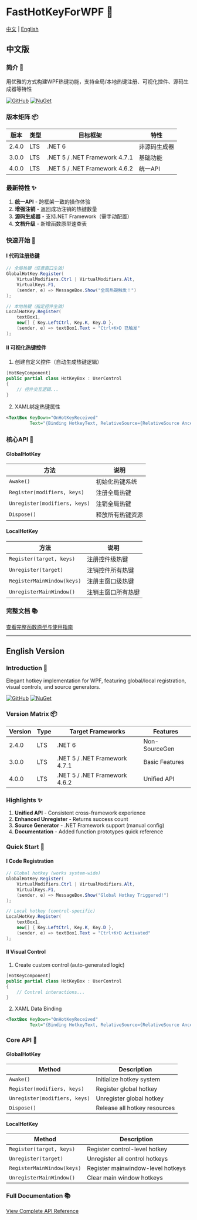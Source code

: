 ﻿# FastHotKeyForWPF 🚀

[中文](#中文) | [English](#english)

<a name="中文"></a>
## 中文版

### 简介 📖

用优雅的方式构建WPF热键功能，支持全局/本地热键注册、可视化控件、源码生成器等特性

[![GitHub](https://img.shields.io/badge/GitHub-Repository-blue?logo=github)](https://github.com/Axvser/FastHotKeyForWPF)
[![NuGet](https://img.shields.io/nuget/v/FastHotKeyForWPF?color=green&logo=nuget)](https://www.nuget.org/packages/FastHotKeyForWPF/)

### 版本矩阵 📦

| 版本   | 类型 | 目标框架                   | 特性               |
|--------|------|----------------------------|--------------------|
| 2.4.0  | LTS  | .NET 6                     | 非源码生成器       |
| 3.0.0  | LTS  | .NET 5 / .NET Framework 4.7.1 | 基础功能           |
| 4.0.0  | LTS  | .NET 5 / .NET Framework 4.6.2 | 统一API          |

### 最新特性 ✨

1. **统一API** - 跨框架一致的操作体验
2. **增强注销** - 返回成功注销的热键数量
3. **源码生成器** - 支持.NET Framework（需手动配置）
4. **文档升级** - 新增函数原型速查表

### 快速开始 🚀

#### Ⅰ 代码注册热键

```csharp
// 全局热键（任意窗口生效）
GlobalHotKey.Register(
    VirtualModifiers.Ctrl | VirtualModifiers.Alt,
    VirtualKeys.F1,
    (sender, e) => MessageBox.Show("全局热键触发！")
);

// 本地热键（指定控件生效）
LocalHotKey.Register(
    textBox1, 
    new[] { Key.LeftCtrl, Key.K, Key.D },
    (sender, e) => textBox1.Text = "Ctrl+K+D 已触发"
);
```

#### Ⅱ 可视化热键控件

1. 创建自定义控件（自动生成热键逻辑）

```csharp
[HotKeyComponent]
public partial class HotKeyBox : UserControl
{
    // 控件交互逻辑...
}
```

2. XAML绑定热键属性

```xml
<TextBox KeyDown="OnHotKeyReceived"
         Text="{Binding HotkeyText, RelativeSource={RelativeSource AncestorType=local:HotKeyBox}}"/>
```

### 核心API 🔧

#### GlobalHotKey

| 方法                          | 说明                          |
|-------------------------------|-------------------------------|
| `Awake()`                     | 初始化热键系统                |
| `Register(modifiers, keys)`   | 注册全局热键                  |
| `Unregister(modifiers, keys)` | 注销全局热键                  |
| `Dispose()`                   | 释放所有热键资源              |

#### LocalHotKey

| 方法                          | 说明                          |
|-------------------------------|-------------------------------|
| `Register(target, keys)`      | 注册控件级热键                |
| `Unregister(target)`          | 注销控件所有热键              |
| `RegisterMainWindow(keys)`    | 注册主窗口级热键              |
| `UnregisterMainWindow()`      | 注销主窗口所有热键            |

### 完整文档 📚

[查看完整函数原型与使用指南](https://github.com/Axvser/FastHotKeyForWPF/wiki)

---

<a name="english"></a>
## English Version

### Introduction 📖

Elegant hotkey implementation for WPF, featuring global/local registration, visual controls, and source generators.

[![GitHub](https://img.shields.io/badge/GitHub-Repository-blue?logo=github)](https://github.com/Axvser/FastHotKeyForWPF)
[![NuGet](https://img.shields.io/nuget/v/FastHotKeyForWPF?color=green&logo=nuget)](https://www.nuget.org/packages/FastHotKeyForWPF/)

### Version Matrix 📦

| Version | Type | Target Frameworks            | Features          |
|---------|------|-------------------------------|-------------------|
| 2.4.0   | LTS  | .NET 6                        | Non-SourceGen     |
| 3.0.0   | LTS  | .NET 5 / .NET Framework 4.7.1 | Basic Features    |
| 4.0.0   | LTS  | .NET 5 / .NET Framework 4.6.2 | Unified API       |

### Highlights ✨

1. **Unified API** - Consistent cross-framework experience
2. **Enhanced Unregister** - Returns success count
3. **Source Generator** - .NET Framework support (manual config)
4. **Documentation** - Added function prototypes quick reference

### Quick Start 🚀

#### Ⅰ Code Registration

```csharp
// Global hotkey (works system-wide)
GlobalHotKey.Register(
    VirtualModifiers.Ctrl | VirtualModifiers.Alt,
    VirtualKeys.F1,
    (sender, e) => MessageBox.Show("Global Hotkey Triggered!")
);

// Local hotkey (control-specific)
LocalHotKey.Register(
    textBox1,
    new[] { Key.LeftCtrl, Key.K, Key.D },
    (sender, e) => textBox1.Text = "Ctrl+K+D Activated"
);
```

#### Ⅱ Visual Control

1. Create custom control (auto-generated logic)

```csharp
[HotKeyComponent]
public partial class HotKeyBox : UserControl
{
    // Control interactions...
}
```

2. XAML Data Binding

```xml
<TextBox KeyDown="OnHotKeyReceived"
         Text="{Binding HotkeyText, RelativeSource={RelativeSource AncestorType=local:HotKeyBox}}"/>
```

### Core API 🔧

#### GlobalHotKey

| Method                        | Description                   |
|-------------------------------|-------------------------------|
| `Awake()`                     | Initialize hotkey system      |
| `Register(modifiers, keys)`   | Register global hotkey        |
| `Unregister(modifiers, keys)` | Unregister global hotkey      |
| `Dispose()`                   | Release all hotkey resources  |

#### LocalHotKey

| Method                          | Description                           |
|---------------------------------|---------------------------------------|
| `Register(target, keys)`        | Register control-level hotkey         |
| `Unregister(target)`            | Unregister all control hotkeys        |
| `RegisterMainWindow(keys)`      | Register mainwindow-level hotkeys     |
| `UnregisterMainWindow()`        | Clear main window hotkeys             |

### Full Documentation 📚

[View Complete API Reference](https://github.com/Axvser/FastHotKeyForWPF/wiki)
